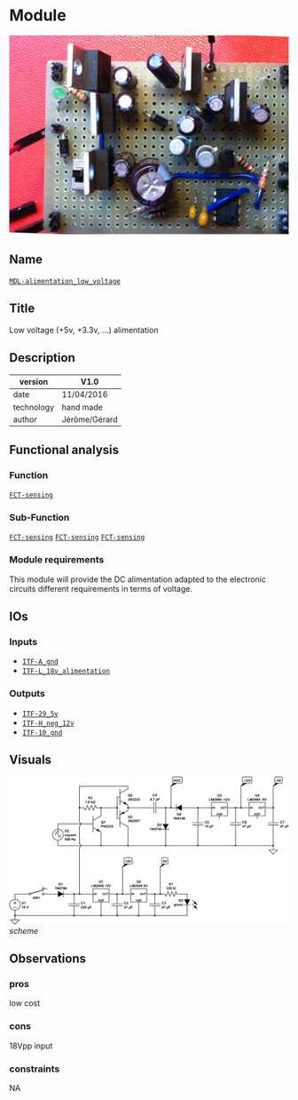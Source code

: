 # Module
![](viewme.jpg)

## Name
[`MDL-alimentation_low_voltage`]()

## Title
Low voltage (+5v, +3.3v, ...) alimentation

## Description
version      | V1.0  
------------- | -------------  
date     |11/04/2016  
technology|hand made  
author|Jérôme/Gérard  

## Functional analysis

### Function 
[`FCT-sensing`](../../functions/FCT-sensing)

### Sub-Function
[`FCT-sensing`](../../functions/FCT-emitting)
[`FCT-sensing`](../../functions/FCT-receiving)
[`FCT-sensing`](../../functions/FCT-sweeping)

### Module requirements
This module will provide the DC alimentation adapted to the electronic circuits different requirements in terms of voltage.

## IOs

### Inputs
* [`ITF-A_gnd`](../../interfaces/ITF-A_gnd)
* [`ITF-L_18v_alimentation`](../../interfaces/ITF-L_18v_alimentation)

### Outputs
* [`ITF-29_5v`](../../interfaces/ITF-29_5v)
* [`ITF-H_neg_12v`](../../interfaces/ITF-H_neg_12v)
* [`ITF-10_gnd`](../../interfaces/ITF-F_12v)

## Visuals
![circuit](/modules/MDL-alimentation_low_voltage_cui/images/circuit1.jpg)  
*scheme*    

## Observations

### pros
low cost
### cons
18Vpp input
### constraints
NA
